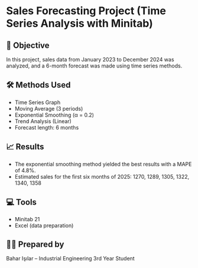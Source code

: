 # Sales Forecasting Project (Time Series Analysis with Minitab)

## 📌 Objective
In this project, sales data from January 2023 to December 2024 was analyzed,
and a 6-month forecast was made using time series methods.

## 🛠️ Methods Used
- Time Series Graph
- Moving Average (3 periods)
- Exponential Smoothing (α = 0.2)
- Trend Analysis (Linear)
- Forecast length: 6 months
## 📈 Results
- The exponential smoothing method yielded the best results with a MAPE of 4.8%.
- Estimated sales for the first six months of 2025: 1270, 1289, 1305, 1322, 1340, 1358

## 💻 Tools
- Minitab 21
- Excel (data preparation)

## 👩‍💻 Prepared by
Bahar Işılar – Industrial Engineering 3rd Year Student
